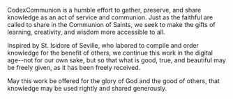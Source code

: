 CodexCommunion is a humble effort to gather, preserve, and share knowledge as an act of service and communion. Just as the faithful are called to share in the Communion of Saints, we seek to make the gifts of learning, creativity, and wisdom more accessible to all.

Inspired by St. Isidore of Seville, who labored to compile and order knowledge for the benefit of others, we continue this work in the digital age--not for our own sake, but so that what is good, true, and beautiful may be freely given, as it has been freely received.

May this work be offered for the glory of God and the good of others, that knowledge may be used rightly and shared generously.
